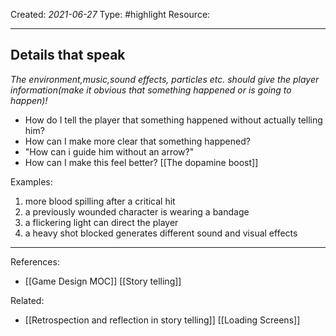 
Created: *2021-06-27*
Type: #highlight 
Resource: 

---
## Details that speak 
*The environment,music,sound effects, particles etc. should give the player information(make it obvious that something happened or is going to happen)!*

- How do I tell the player that something happened without actually telling him?
- How can I make more clear that something happened?
- "How can i guide him without an arrow?"
- How can I make this feel better? [[The dopamine boost]]

Examples:
1. more blood spilling after a critical hit
2. a previously wounded character is wearing a bandage
3. a flickering light can direct the player
4. a heavy shot blocked generates different sound and visual effects

---
References:
- [[Game Design MOC]] [[Story telling]]

Related:
- [[Retrospection and reflection in story telling]] [[Loading Screens]]

